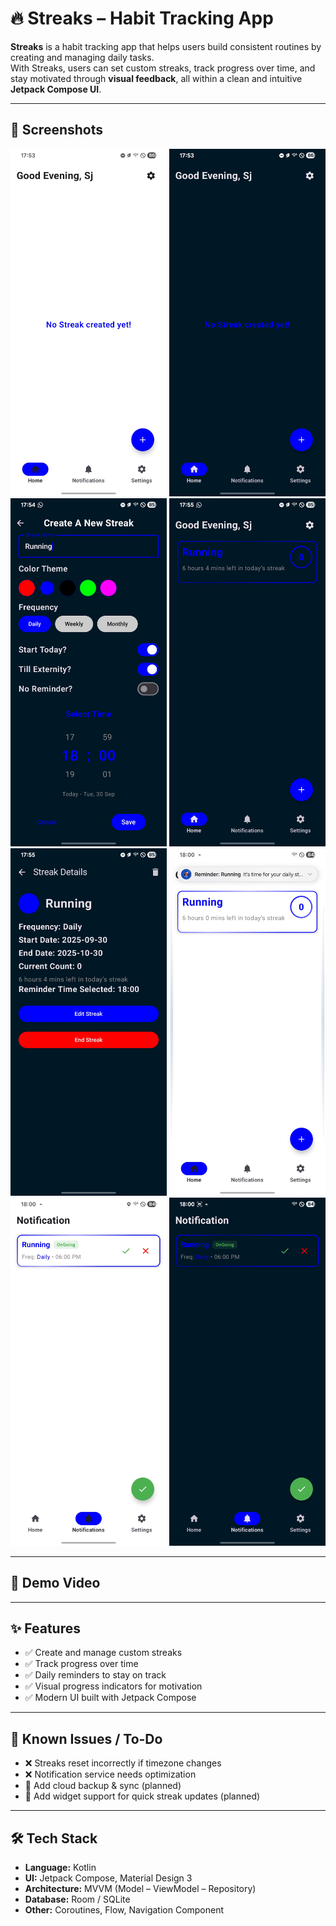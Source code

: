 # 🔥 Streaks – Habit Tracking App

**Streaks** is a habit tracking app that helps users build consistent routines by creating and managing daily tasks.  
With Streaks, users can set custom streaks, track progress over time, and stay motivated through **visual feedback**, all within a clean and intuitive **Jetpack Compose UI**.

---

## 📱 Screenshots

<p align="center">
    <img src="Screenshot_20250930_175315_Streak.jpg" alt="Home Screen Light mode" width="250"/>
    <img src="Screenshot_20250930_175349_Streak.jpg" alt="Home Screen Dark mode" width="250"/>
    <img src="Screenshot_20250930_175431_Streak.jpg" alt="Create Streak Screen" width="250"/>
    <img src="Screenshot_20250930_175527_Streak.jpg" alt="Home Screen with streak" width="250"/>
    <img src="Screenshot_20250930_175536_Streak.jpg" alt="Streak Details Screen" width="250"/>
  <img src="Screenshot_20250930_180002_Streak.jpg" alt="Notifcation message" width="250"/>
  <img src="Screenshot_20250930_180022_Streak.jpg" alt="Notification Screen" width="250"/>
  <img src="Screenshot_20250930_180028_Streak.jpg" alt="Notification Screen dark  mode" width="250"/>
</p>

---

## 🎥 Demo Video

<p align="center">
  <a href="lv_0_20250930193723.mp4">
  </a>
</p>


---

## ✨ Features
- ✅ Create and manage custom streaks  
- ✅ Track progress over time  
- ✅ Daily reminders to stay on track  
- ✅ Visual progress indicators for motivation  
- ✅ Modern UI built with Jetpack Compose  

---

## 🐞 Known Issues / To-Do
- ❌ Streaks reset incorrectly if timezone changes  
- ❌ Notification service needs optimization  
- 🚧 Add cloud backup & sync (planned)  
- 🚧 Add widget support for quick streak updates (planned)  

---

## 🛠️ Tech Stack
- **Language:** Kotlin  
- **UI:** Jetpack Compose, Material Design 3  
- **Architecture:** MVVM (Model – ViewModel – Repository)  
- **Database:** Room / SQLite  
- **Other:** Coroutines, Flow, Navigation Component  



